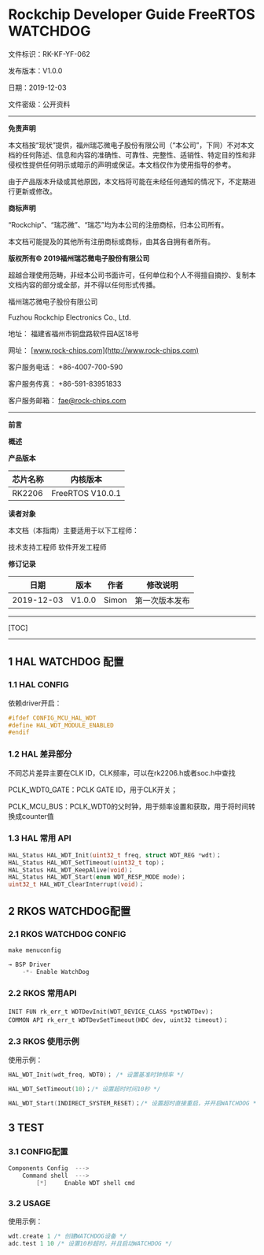 # Rockchip Developer Guide FreeRTOS WATCHDOG

文件标识：RK-KF-YF-062

发布版本：V1.0.0

日期：2019-12-03

文件密级：公开资料

------

**免责声明**

本文档按“现状”提供，福州瑞芯微电子股份有限公司（“本公司”，下同）不对本文档的任何陈述、信息和内容的准确性、可靠性、完整性、适销性、特定目的性和非侵权性提供任何明示或暗示的声明或保证。本文档仅作为使用指导的参考。

由于产品版本升级或其他原因，本文档将可能在未经任何通知的情况下，不定期进行更新或修改。

**商标声明**

“Rockchip”、“瑞芯微”、“瑞芯”均为本公司的注册商标，归本公司所有。

本文档可能提及的其他所有注册商标或商标，由其各自拥有者所有。

**版权所有© 2019福州瑞芯微电子股份有限公司**

超越合理使用范畴，非经本公司书面许可，任何单位和个人不得擅自摘抄、复制本文档内容的部分或全部，并不得以任何形式传播。

福州瑞芯微电子股份有限公司

Fuzhou Rockchip Electronics Co., Ltd.

地址：     福建省福州市铜盘路软件园A区18号

网址：     [www.rock-chips.com](http://www.rock-chips.com)

客户服务电话： +86-4007-700-590

客户服务传真： +86-591-83951833

客户服务邮箱： [fae@rock-chips.com](mailto:fae@rock-chips.com)

------

**前言**

**概述**

**产品版本**

| **芯片名称** | **内核版本**     |
| ------------ | ---------------- |
| RK2206       | FreeRTOS V10.0.1 |

**读者对象**

本文档（本指南）主要适用于以下工程师：

技术支持工程师
软件开发工程师

**修订记录**

| **日期**   | **版本** | **作者** | **修改说明**   |
| ---------- | -------- | -------- | -------------- |
| 2019-12-03 | V1.0.0   | Simon    | 第一次版本发布 |

------

[TOC]

------

## 1  HAL WATCHDOG 配置

### 1.1  HAL CONFIG

依赖driver开启：

```c
#ifdef CONFIG_MCU_HAL_WDT
#define HAL_WDT_MODULE_ENABLED
#endif
```

### 1.2  HAL 差异部分

不同芯片差异主要在CLK ID，CLK频率，可以在rk2206.h或者soc.h中查找

PCLK_WDT0_GATE：PCLK GATE ID，用于CLK开关；

PCLK_MCU_BUS：PCLK_WDT0的父时钟，用于频率设置和获取，用于将时间转换成counter值

### 1.3  HAL 常用 API

```c
HAL_Status HAL_WDT_Init(uint32_t freq, struct WDT_REG *wdt)；
HAL_Status HAL_WDT_SetTimeout(uint32_t top)；
HAL_Status HAL_WDT_KeepAlive(void)；
HAL_Status HAL_WDT_Start(enum WDT_RESP_MODE mode)；
uint32_t HAL_WDT_ClearInterrupt(void)；
```

## 2 RKOS WATCHDOG配置

### 2.1  RKOS WATCHDOG CONFIG

```c
make menuconfig

→ BSP Driver
	-*- Enable WatchDog
```

### 2.2  RKOS 常用API

```
INIT FUN rk_err_t WDTDevInit(WDT_DEVICE_CLASS *pstWDTDev)；
COMMON API rk_err_t WDTDevSetTimeout(HDC dev, uint32 timeout)；

```

### 2.3  RKOS 使用示例

使用示例：

```c
HAL_WDT_Init(wdt_freq, WDT0)； /* 设置基准时钟频率 */

HAL_WDT_SetTimeout(10)；/* 设置超时时间10秒 */

HAL_WDT_Start(INDIRECT_SYSTEM_RESET)；/* 设置超时直接重启，并开启WATCHDOG */
```

## 3 TEST

### 3.1  CONFIG配置

```c
Components Config  --->
    Command shell  --->
        [*]     Enable WDT shell cmd
```

### 3.2  USAGE

使用示例：

```c
wdt.create 1 /* 创建WATCHDOG设备 */
adc.test 1 10 /* 设置10秒超时，并且启动WATCHDOG */
```